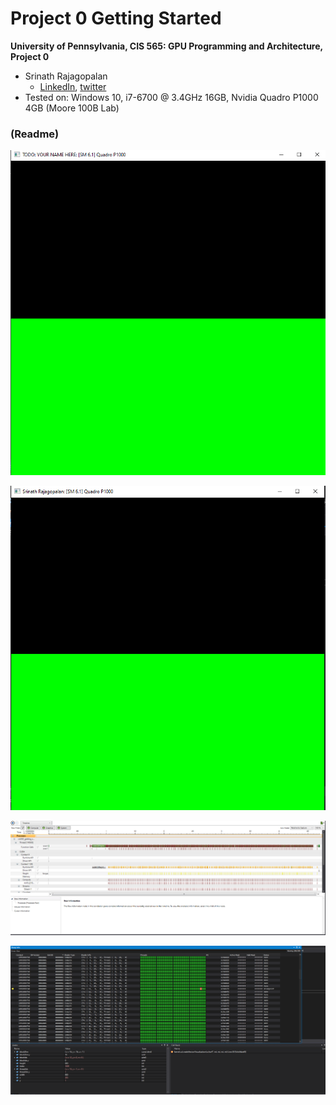 Project 0 Getting Started
====================

**University of Pennsylvania, CIS 565: GPU Programming and Architecture, Project 0**

* Srinath Rajagopalan
  * [LinkedIn](https://www.linkedin.com/in/srinath-rajagopalan-07a43155), [twitter](https://twitter.com/srinath132)
* Tested on: Windows 10, i7-6700 @ 3.4GHz 16GB, Nvidia Quadro P1000 4GB (Moore 100B Lab)

### (Readme)

![render no name](images/render_1_no_name.PNG)


![render name](images/render_1_name.PNG)


![nsight timeline](images/timeline_nsight.PNG)


![nsight debug](images/nsight_debugging.PNG)

